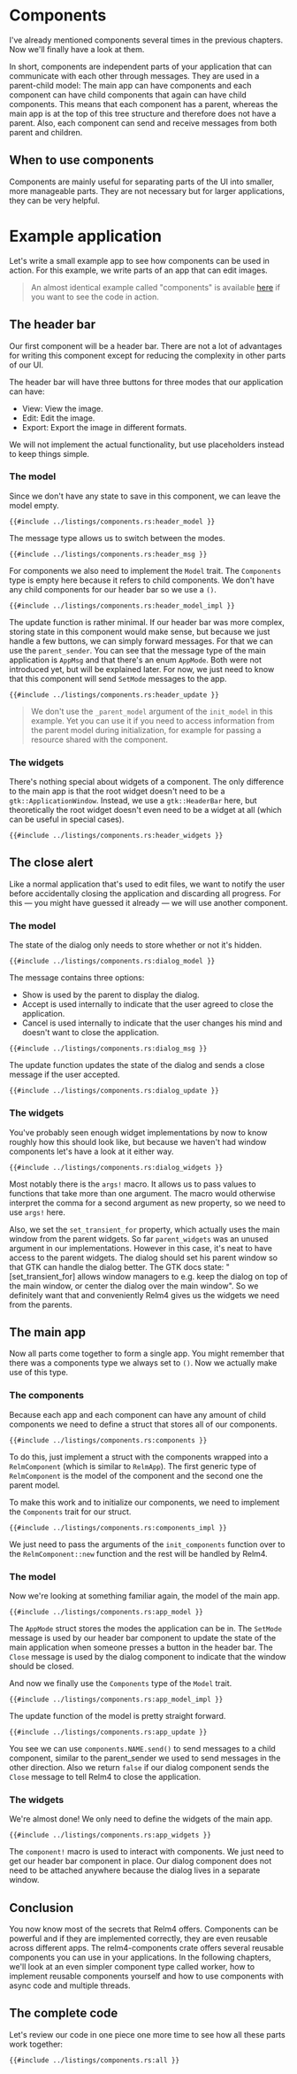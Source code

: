 # Components

I've already mentioned components several times in the previous chapters. Now we'll finally have a look at them.

In short, components are independent parts of your application that can communicate with each other through messages. They are used in a parent-child model: The main app can have components and each component can have child components that again can have child components. This means that each component has a parent, whereas the main app is at the top of this tree structure and therefore does not have a parent. Also, each component can send and receive messages from both parent and children.

## When to use components

Components are mainly useful for separating parts of the UI into smaller, more manageable parts. They are not necessary but for larger applications, they can be very helpful.

# Example application

Let's write a small example app to see how components can be used in action. For this example, we write parts of an app that can edit images.

> An almost identical example called "components" is available [here](https://github.com/AaronErhardt/relm4/tree/main/relm4-examples) if you want to see the code in action.

## The header bar

Our first component will be a header bar. There are not a lot of advantages for writing this component except for reducing the complexity in other parts of our UI.

The header bar will have three buttons for three modes that our application can have:

+ View: View the image.
+ Edit: Edit the image.
+ Export: Export the image in different formats.

We will not implement the actual functionality, but use placeholders instead to keep things simple.

### The model

Since we don't have any state to save in this component, we can leave the model empty.

```rust,no_run,noplayground
{{#include ../listings/components.rs:header_model }}
```

The message type allows us to switch between the modes.

```rust,no_run,noplayground
{{#include ../listings/components.rs:header_msg }}
```

For components we also need to implement the `Model` trait. The `Components` type is empty here because it refers to child components. We don't have any child components for our header bar so we use a `()`.

```rust,no_run,noplayground
{{#include ../listings/components.rs:header_model_impl }}
```

The update function is rather minimal. If our header bar was more complex, storing state in this component would make sense, but because we just handle a few buttons, we can simply forward messages. For that we can use the `parent_sender`. You can see that the message type of the main application is `AppMsg` and that there's an enum `AppMode`. Both were not introduced yet, but will be explained later. For now, we just need to know that this component will send `SetMode` messages to the app.

```rust,no_run,noplayground
{{#include ../listings/components.rs:header_update }}
```

> We don't use the `_parent_model` argument of the `init_model` in this example. Yet you can use it if you need to access information from the parent model during initialization, for example for passing a resource shared with the component.

### The widgets

There's nothing special about widgets of a component. The only difference to the main app is that the root widget doesn't need to be a `gtk::ApplicationWindow`. Instead, we use a `gtk::HeaderBar` here, but theoretically the root widget doesn't even need to be a widget at all (which can be useful in special cases).

```rust,no_run,noplayground
{{#include ../listings/components.rs:header_widgets }}
```

## The close alert

Like a normal application that's used to edit files, we want to notify the user before accidentally closing the application and discarding all progress. For this &mdash; you might have guessed it already &mdash; we will use another component.

### The model

The state of the dialog only needs to store whether or not it's hidden.

```rust,no_run,noplayground
{{#include ../listings/components.rs:dialog_model }}
```

The message contains three options:

+ Show is used by the parent to display the dialog.
+ Accept is used internally to indicate that the user agreed to close the application.
+ Cancel is used internally to indicate that the user changes his mind and doesn't want to close the application.

```rust,no_run,noplayground
{{#include ../listings/components.rs:dialog_msg }}
```

The update function updates the state of the dialog and sends a close message if the user accepted.

```rust,no_run,noplayground
{{#include ../listings/components.rs:dialog_update }}
```

### The widgets

You've probably seen enough widget implementations by now to know roughly how this should look like, but because we haven't had window components let's have a look at it either way.

```rust,no_run,noplayground
{{#include ../listings/components.rs:dialog_widgets }}
```

Most notably there is the `args!` macro. It allows us to pass values to functions that take more than one argument. The macro would otherwise interpret the comma for a second argument as new property, so we need to use `args!` here.

Also, we set the `set_transient_for` property, which actually uses the main window from the parent widgets. So far `parent_widgets` was an unused argument in our implementations. However in this case, it's neat to have access to the parent widgets. The dialog should set his parent window so that GTK can handle the dialog better. The GTK docs state: "[set_transient_for] allows window managers to e.g. keep the dialog on top of the main window, or center the dialog over the main window". So we definitely want that and conveniently Relm4 gives us the widgets we need from the parents.

## The main app

Now all parts come together to form a single app. You might remember that there was a components type we always set to `()`. Now we actually make use of this type.

### The components

Because each app and each component can have any amount of child components we need to define a struct that stores all of our components.

```rust,no_run,noplayground
{{#include ../listings/components.rs:components }}
```

To do this, just implement a struct with the components wrapped into a `RelmComponent` (which is similar to `RelmApp`). The first generic type of `RelmComponent` is the model of the component and the second one the parent model.

To make this work and to initialize our components, we need to implement the `Components` trait for our struct.

```rust,no_run,noplayground
{{#include ../listings/components.rs:components_impl }}
```

We just need to pass the arguments of the `init_components` function over to the `RelmComponent::new` function and the rest will be handled by Relm4.

### The model

Now we're looking at something familiar again, the model of the main app.

```rust,no_run,noplayground
{{#include ../listings/components.rs:app_model }}
```

The `AppMode` struct stores the modes the application can be in. The `SetMode` message is used by our header bar component to update the state of the main application when someone presses a button in the header bar. The `Close` message is used by the dialog component to indicate that the window should be closed.

And now we finally use the `Components` type of the `Model` trait.

```rust,no_run,noplayground
{{#include ../listings/components.rs:app_model_impl }}
```

The update function of the model is pretty straight forward.

```rust,no_run,noplayground
{{#include ../listings/components.rs:app_update }}
```

You see we can use `components.NAME.send()` to send messages to a child component, similar to the parent_sender we used to send messages in the other direction. Also we return `false` if our dialog component sends the `Close` message to tell Relm4 to close the application.

### The widgets

We're almost done! We only need to define the widgets of the main app.

```rust,no_run,noplayground
{{#include ../listings/components.rs:app_widgets }}
```

The `component!` macro is used to interact with components. We just need to get our header bar component in place. Our dialog component does not need to be attached anywhere because the dialog lives in a separate window.

## Conclusion

You now know most of the secrets that Relm4 offers. Components can be powerful and if they are implemented correctly, they are even reusable across different apps. The relm4-components crate offers several reusable components you can use in your applications. In the following chapters, we'll look at an even simpler component type called worker, how to implement reusable components yourself and how to use components with async code and multiple threads.

## The complete code

Let's review our code in one piece one more time to see how all these parts work together:

```rust,no_run,noplayground
{{#include ../listings/components.rs:all }}
```
